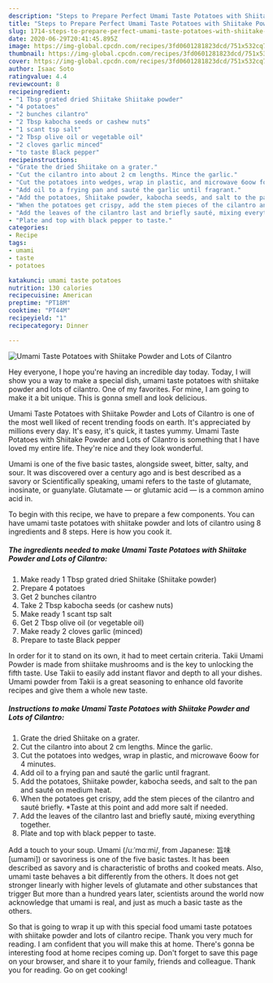 ```yaml
---
description: "Steps to Prepare Perfect Umami Taste Potatoes with Shiitake Powder and Lots of Cilantro"
title: "Steps to Prepare Perfect Umami Taste Potatoes with Shiitake Powder and Lots of Cilantro"
slug: 1714-steps-to-prepare-perfect-umami-taste-potatoes-with-shiitake-powder-and-lots-of-cilantro
date: 2020-06-29T20:41:45.895Z
image: https://img-global.cpcdn.com/recipes/3fd0601281823dcd/751x532cq70/umami-taste-potatoes-with-shiitake-powder-and-lots-of-cilantro-recipe-main-photo.jpg
thumbnail: https://img-global.cpcdn.com/recipes/3fd0601281823dcd/751x532cq70/umami-taste-potatoes-with-shiitake-powder-and-lots-of-cilantro-recipe-main-photo.jpg
cover: https://img-global.cpcdn.com/recipes/3fd0601281823dcd/751x532cq70/umami-taste-potatoes-with-shiitake-powder-and-lots-of-cilantro-recipe-main-photo.jpg
author: Isaac Soto
ratingvalue: 4.4
reviewcount: 8
recipeingredient:
- "1 Tbsp grated dried Shiitake Shiitake powder"
- "4 potatoes"
- "2 bunches cilantro"
- "2 Tbsp kabocha seeds or cashew nuts"
- "1 scant tsp salt"
- "2 Tbsp olive oil or vegetable oil"
- "2 cloves garlic minced"
- "to taste Black pepper"
recipeinstructions:
- "Grate the dried Shiitake on a grater."
- "Cut the cilantro into about 2 cm lengths. Mince the garlic."
- "Cut the potatoes into wedges, wrap in plastic, and microwave 6oow for 4 minutes."
- "Add oil to a frying pan and sauté the garlic until fragrant."
- "Add the potatoes, Shiitake powder, kabocha seeds, and salt to the pan and sauté on medium heat."
- "When the potatoes get crispy, add the stem pieces of the cilantro and sauté briefly. *Taste at this point and add more salt if needed."
- "Add the leaves of the cilantro last and briefly sauté, mixing everything together."
- "Plate and top with black pepper to taste."
categories:
- Recipe
tags:
- umami
- taste
- potatoes

katakunci: umami taste potatoes 
nutrition: 130 calories
recipecuisine: American
preptime: "PT18M"
cooktime: "PT44M"
recipeyield: "1"
recipecategory: Dinner

---
```



![Umami Taste Potatoes with Shiitake Powder and Lots of Cilantro](https://img-global.cpcdn.com/recipes/3fd0601281823dcd/751x532cq70/umami-taste-potatoes-with-shiitake-powder-and-lots-of-cilantro-recipe-main-photo.jpg)

Hey everyone, I hope you're having an incredible day today. Today, I will show you a way to make a special dish, umami taste potatoes with shiitake powder and lots of cilantro. One of my favorites. For mine, I am going to make it a bit unique. This is gonna smell and look delicious.

Umami Taste Potatoes with Shiitake Powder and Lots of Cilantro is one of the most well liked of recent trending foods on earth. It's appreciated by millions every day. It's easy, it's quick, it tastes yummy. Umami Taste Potatoes with Shiitake Powder and Lots of Cilantro is something that I have loved my entire life. They're nice and they look wonderful.

Umami is one of the five basic tastes, alongside sweet, bitter, salty, and sour. It was discovered over a century ago and is best described as a savory or Scientifically speaking, umami refers to the taste of glutamate, inosinate, or guanylate. Glutamate — or glutamic acid — is a common amino acid in.


To begin with this recipe, we have to prepare a few components. You can have umami taste potatoes with shiitake powder and lots of cilantro using 8 ingredients and 8 steps. Here is how you cook it.

<!--inarticleads1-->

##### The ingredients needed to make Umami Taste Potatoes with Shiitake Powder and Lots of Cilantro:

1. Make ready 1 Tbsp grated dried Shiitake (Shiitake powder)
1. Prepare 4 potatoes
1. Get 2 bunches cilantro
1. Take 2 Tbsp kabocha seeds (or cashew nuts)
1. Make ready 1 scant tsp salt
1. Get 2 Tbsp olive oil (or vegetable oil)
1. Make ready 2 cloves garlic (minced)
1. Prepare to taste Black pepper


In order for it to stand on its own, it had to meet certain criteria. Takii Umami Powder is made from shiitake mushrooms and is the key to unlocking the fifth taste. Use Takii to easily add instant flavor and depth to all your dishes. Umami powder from Takii is a great seasoning to enhance old favorite recipes and give them a whole new taste. 

<!--inarticleads2-->

##### Instructions to make Umami Taste Potatoes with Shiitake Powder and Lots of Cilantro:

1. Grate the dried Shiitake on a grater.
1. Cut the cilantro into about 2 cm lengths. Mince the garlic.
1. Cut the potatoes into wedges, wrap in plastic, and microwave 6oow for 4 minutes.
1. Add oil to a frying pan and sauté the garlic until fragrant.
1. Add the potatoes, Shiitake powder, kabocha seeds, and salt to the pan and sauté on medium heat.
1. When the potatoes get crispy, add the stem pieces of the cilantro and sauté briefly. *Taste at this point and add more salt if needed.
1. Add the leaves of the cilantro last and briefly sauté, mixing everything together.
1. Plate and top with black pepper to taste.


Add a touch to your soup. Umami (/uːˈmɑːmi/, from Japanese: 旨味 [ɯmami]) or savoriness is one of the five basic tastes. It has been described as savory and is characteristic of broths and cooked meats. Also, umami taste behaves a bit differently from the others. It does not get stronger linearly with higher levels of glutamate and other substances that trigger But more than a hundred years later, scientists around the world now acknowledge that umami is real, and just as much a basic taste as the others. 

So that is going to wrap it up with this special food umami taste potatoes with shiitake powder and lots of cilantro recipe. Thank you very much for reading. I am confident that you will make this at home. There's gonna be interesting food at home recipes coming up. Don't forget to save this page on your browser, and share it to your family, friends and colleague. Thank you for reading. Go on get cooking!
